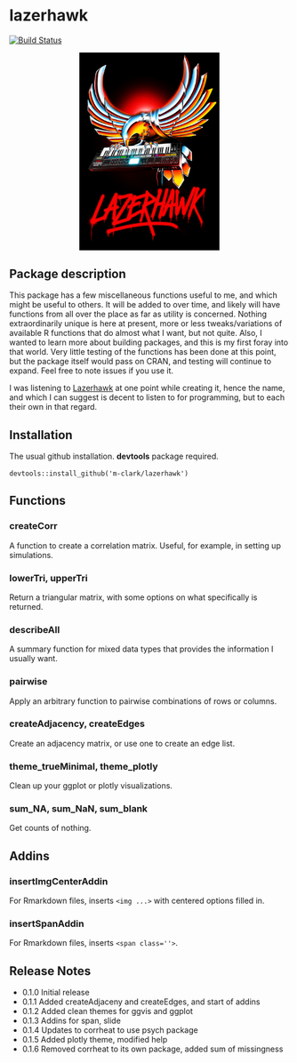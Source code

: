 # lazerhawk

[![Build Status](https://travis-ci.org/m-clark/lazerhawk.svg?branch=master)](https://travis-ci.org/m-clark/lazerhawk)

<img src="lh2_o.jpg" style="display:block; margin: 0 auto;" width='50%'>


## Package description

This package has a few miscellaneous functions useful to me, and which might be useful to others. It will be added to over time, and likely will have functions from all over the place as far as utility is concerned.  Nothing extraordinarily unique is here at present, more or less tweaks/variations of available R functions that do almost what I want, but not quite.  Also, I wanted to learn more about building packages, and this is my first foray into that world.  Very little testing of the functions has been done at this point, but the package itself would pass on CRAN, and testing will continue to expand.  Feel free to note issues if you use it.

I was listening to [Lazerhawk](http://lazerhawk.bandcamp.com/album/redline) at one point while creating it, hence the name, and which I can suggest is decent to listen to for programming, but to each their own in that regard.

## Installation

The usual github installation. **devtools** package required.

```{r}
devtools::install_github('m-clark/lazerhawk')
```

## Functions

### createCorr
A function to create a correlation matrix. Useful, for example, in setting up simulations.

### lowerTri, upperTri
Return a triangular matrix, with some options on what specifically is returned.

### describeAll
A summary function for mixed data types that provides the information I usually want.

### pairwise
Apply an arbitrary function to pairwise combinations of rows or columns.

### createAdjacency, createEdges
Create an adjacency matrix, or use one to create an edge list.

### theme_trueMinimal, theme_plotly
Clean up your ggplot or plotly visualizations.

### sum_NA, sum_NaN, sum_blank
Get counts of nothing.


## Addins

### insertImgCenterAddin 
For Rmarkdown files, inserts `<img ...>` with centered options filled in.

### insertSpanAddin 
For Rmarkdown files, inserts `<span class=''>`.


## Release Notes

- 0.1.0 Initial release
- 0.1.1 Added createAdjaceny and createEdges, and start of addins
- 0.1.2 Added clean themes for ggvis and ggplot
- 0.1.3 Addins for span, slide
- 0.1.4 Updates to corrheat to use psych package
- 0.1.5 Added plotly theme, modified help
- 0.1.6 Removed corrheat to its own package, added sum of missingness

